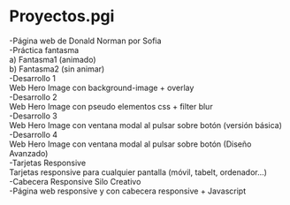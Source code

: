 # Proyectos.pgi
-Página web de Donald Norman por Sofia <br>
-Práctica fantasma <br>
    a) Fantasma1 (animado) <br>
    b) Fantasma2 (sin animar) <br>
-Desarrollo 1 <br>
    Web Hero Image con background-image + overlay <br>
-Desarrollo 2 <br>
    Web Hero Image con pseudo elementos css + filter blur <br>
-Desarrollo 3 <br>
    Web Hero Image con ventana modal al pulsar sobre botón (versión básica) <br>
-Desarrollo 4 <br>
    Web Hero Image con ventana modal al pulsar sobre botón (Diseño Avanzado) <br>
-Tarjetas Responsive <br>
    Tarjetas responsive para cualquier pantalla (móvil, tabelt, ordenador...) <br>
-Cabecera Responsive Silo Creativo <br>
    -Página web responsive y con cabecera responsive + Javascript <br> 
